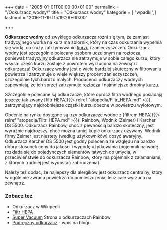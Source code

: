 +++
date = "2005-01-01T00:00:00+01:00"
permalink = "/Odkurzacz_wodny/"
title = "Odkurzacz wodny"
kategorie = [ "wpadki",]
lastmod = "2016-11-19T15:19:26+00:00"

+++

**Odkurzacz wodny** od zwykłego odkurzacza różni się tym, że zamiast tradycyjnego worka na kurz ma zbiornik, który na czas odkurzania wypełnia się wodą, co służy zatrzymywaniu [kurzu](/atopedia/Kurz) i zanieczyszczeń. Odkurzacz wodny jest szczególnie polecany osobom uczulonym na roztocza, ponieważ tradycyjny odkurzacz nie zatrzymuje w sobie całego kurzu, który wsysa: część kurzu zostaje z powrotem wyrzucona na zewnątrz odkurzacza! Odkurzacz wodny jest o wiele bardziej skuteczny w filtrowaniu powietrza i zatrzymuje o wiele większy procent zanieczyszczeń, szczególnie tych bardzo małych. Producenci odkurzaczy wodnych zapewniają, że ich sprzęt zatrzymuje [roztocza](/atopedia/Roztocze_kurzu_domowego) i najmniejsze drobiny [kurzu](/atopedia/Kurz).

Szczególnie polecane są odkurzacze, które oprócz filtra wodnego posiadają jeszcze tak zwany [filtr HEPA]({{< relref "atopedia/Filtr_HEPA.md" >}}), zatrzymujący najdrobniejsze cząstki kurzu obecne w powietrzu wylotowym.

Obecnie na rynku dostępne są trzy odkurzacze wodne z [filtrem HEPA]({{< relref "atopedia/Filtr_HEPA.md" >}}): Rainbow, Wodnik (Zelmer) i Karcher DS 5500. Odkurzacz Rainbow, choć z pewnością bardzo skuteczny, jest wyraźnie najdroższy, choć można taniej kupić odkurzacz używany. Wodnik firmy Zelmer jest niestety (według użytkowników) dosyć awaryjny. Odkurzacz Karcher DS 5500 jest godny polecenia ze względu na bardzo dobry stosunek ceny do jakości i wygodę użytkowania (pojemnik na wodę rozkłada się do pojedynczych elementów łatwych do umycia, w przeciwieństwie do odkurzacza Rainbow, który ma pojemnik z załamaniami, z których trudniej jest wydostać zabrudzenia).

Należy też dodać, że najlepszy dla alergików jest odkurzacz centralny, który w ogóle nie zwraca powietrza do pomieszczenia, lecz całe wyrzuca na zewnątrz.

### Zobacz też

-   Odkurzacz w Wikipedii
-   [Filtr HEPA](/atopedia/Filtr_HEPA)
-   [Super Vacuum](http://www.supervacuum.eu) Strona o odkurzaczach Rainbow
-   [Podręczny odkurzacz](/2006/07/28/podreczny-odkurzacz/) - wpis na blogu
